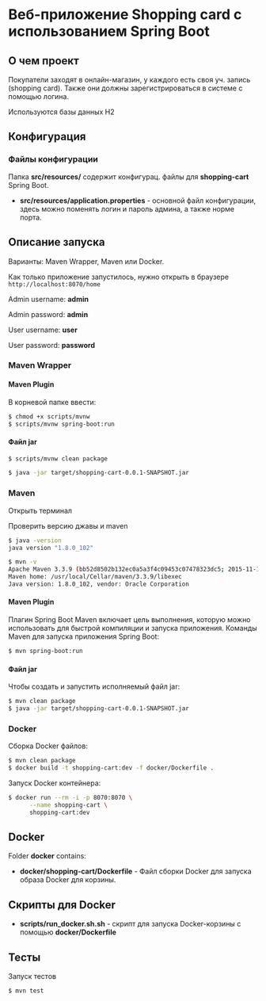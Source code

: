 # Веб-приложение Shopping card с использованием Spring Boot

## О чем проект

Покупатели заходят в онлайн-магазин, у каждого есть своя уч. запись (shopping card).
Также они должны зарегистрироваться в системе с помощью логина.

Используются базы данных H2

## Конфигурация

### Файлы конфигурации

Папка **src/resources/** содержит конфигурац. файлы для **shopping-cart** Spring Boot.

* **src/resources/application.properties** - основной файл конфигурации, здесь можно поменять логин и пароль админа, а также норме порта.

## Описание запуска

Варианты: Maven Wrapper, Maven или Docker. 

Как только приложение запустилось, нужно открыть в браузере `http://localhost:8070/home`

Admin username: **admin**

Admin password: **admin**

User username: **user**

User password: **password**

### Maven Wrapper

#### Maven Plugin

В корневой папке ввести:
```bash
$ chmod +x scripts/mvnw
$ scripts/mvnw spring-boot:run
```

#### Файл jar

```bash
$ scripts/mvnw clean package
``` 

```bash
$ java -jar target/shopping-cart-0.0.1-SNAPSHOT.jar
```

### Maven

Открыть терминал

Проверить версию джавы и maven

```bash
$ java -version
java version "1.8.0_102"
```

```bash
$ mvn -v
Apache Maven 3.3.9 (bb52d8502b132ec0a5a3f4c09453c07478323dc5; 2015-11-10T16:41:47+00:00)
Maven home: /usr/local/Cellar/maven/3.3.9/libexec
Java version: 1.8.0_102, vendor: Oracle Corporation
```

#### Maven Plugin

Плагин Spring Boot Maven включает цель выполнения, которую можно использовать для быстрой компиляции и запуска приложения.
Команды Maven для запуска приложения Spring Boot:
 
```bash
$ mvn spring-boot:run
``` 

#### Файл jar

Чтобы создать и запустить исполняемый файл jar:

```bash
$ mvn clean package
$ java -jar target/shopping-cart-0.0.1-SNAPSHOT.jar
```

### Docker

Сборка Docker файлов:
```bash
$ mvn clean package
$ docker build -t shopping-cart:dev -f docker/Dockerfile .
```

Запуск Docker контейнера:
```bash
$ docker run --rm -i -p 8070:8070 \
      --name shopping-cart \
      shopping-cart:dev
```

## Docker 

Folder **docker** contains:

* **docker/shopping-cart/Dockerfile** - Файл сборки Docker для запуска образа Docker для корзины.

## Скрипты для Docker

* **scripts/run_docker.sh.sh** - скрипт для запуска Docker-корзины с помощью **docker/Dockerfile**

## Тесты

Запуск тестов

```bash
$ mvn test
```
